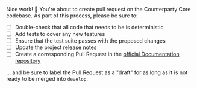 Nice work! 🎉 You're about to create pull request on the Counterparty Core codebase. As part of this process, please be sure to:

* [ ] Double-check that all code that needs to be is deterministic
* [ ] Add tests to cover any new features
* [ ] Ensure that the test suite passes with the proposed changes
* [ ] Update the project [release notes](release-notes/)
* [ ] Create a corresponding Pull Request in the [official Documentation repository](https://github.com/CounterpartyXCP/Documentation)

... and be sure to label the Pull Request as a "draft" for as long as it is not ready to be merged into `develop`.
